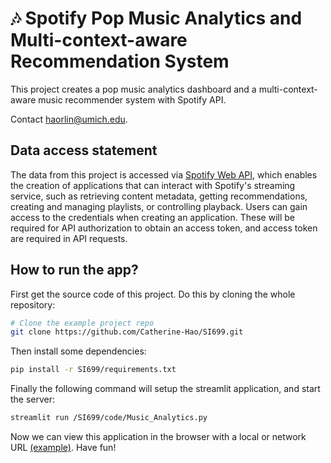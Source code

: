 # 🎶 Spotify Pop Music Analytics and Multi-context-aware Recommendation System

This project creates a pop music analytics dashboard and a multi-context-aware music recommender system with Spotify API. 

Contact haorlin@umich.edu.


Data access statement
---------------
The data from this project is accessed via [Spotify Web API](https://developer.spotify.com/documentation/web-api), which enables the creation of applications that can interact with Spotify's streaming service, such as retrieving content metadata, getting recommendations, creating and managing playlists, or controlling playback. Users can gain access to the credentials when creating an application. These will be required for API authorization to obtain an access token, and access token are required in API requests.


How to run the app?
---------------
First get the source code of this project. Do this by cloning the whole repository:

```bash
# Clone the example project repo
git clone https://github.com/Catherine-Hao/SI699.git
```

Then install some dependencies:

```bash
pip install -r SI699/requirements.txt
```

Finally the following command will setup the streamlit application, and start the server:

```bash
streamlit run /SI699/code/Music_Analytics.py
```

Now we can view this application in the browser with a local or network URL [(example)](https://catherine-hao-si699-music-analytics-xw280c.streamlit.app/).
Have fun!



